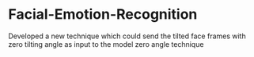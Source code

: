 # Facial-Emotion-Recognition
Developed a new technique which could send the tilted face frames with zero tilting angle as input to the model
zero angle technique 
